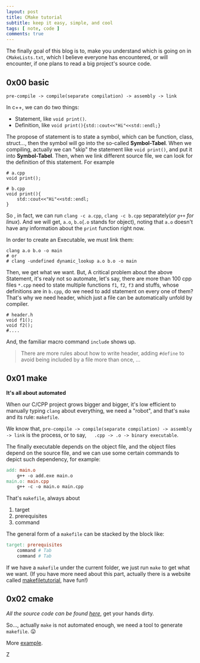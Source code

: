 ```yaml
---
layout: post
title: CMake tutorial
subtitle: keep it easy, simple, and cool
tags: [ note, code ]
comments: true
---
```


The finally goal of this blog is to, make you understand which is going on in `CMakeLists.txt`, which I believe everyone has encountered, or will encounter, if one plans to read a big project's source code.

## 0x00 basic

```
pre-compile -> compile(separate compilation) -> assembly -> link
```

In c++, we can do two things:

* Statement, like `void print()`. 
* Definition, like `void print(){std::cout<<"Hi"<<std::endl;}`

The propose of statement is to state a symbol, which can be function, class, struct…, then the symbol will go into the so-called **Symbol-Tabel**. When we compiling, actually we can "skip" the statement like `void print()`, and put it into **Symbol-Tabel**. Then, when we link different source file, we can look for the definition of this statement. For example

```
# a.cpp
void print();

# b.cpp
void print(){
	std::cout<<"Hi"<<std::endl;
}
```

So , in fact, we can run `clang -c a.cpp`, `clang -c b.cpp`  separately(*or `g++` for linux*). And we will get, `a.o`, `b.o`(`.o` stands for object), noting that `a.o` doesn't have any information about the `print` function right now.

In order to create an Executable, we must link them:

```shell
clang a.o b.o -o main
# or
# clang -undefined dynamic_lookup a.o b.o -o main
```

Then, we get what we want. But, A critical problem about the above Statement, it's realy not so automate, let's say, there are more than 100 cpp files `*.cpp` need to state multiple functions `f1`, `f2`, `f3` and stuffs, whose definitions are in `b.cpp`, do we need to add statement on every one of them? That's why we need header,  which just a file can be automatically unfold by compiler.

```
# header.h
void f1();
void f2();
#....
```

And, the familiar macro command `include` shows up. 

>  There are more rules about how to write header, adding `#define` to avoid being included by a file more than once, ...

## 0x01 make

**It's all about automated**

When our C/CPP project grows bigger and bigger, it's low efficient to manually typing `clang` about everything, we need a "robot", and that's `make` and its rule: `makefile`. 

We know that, `pre-compile -> compile(separate compilation) -> assembly -> link` is the process, or to say,`   .cpp -> .o -> binary executable`.    

The finally executable depends on the object file, and the object files depend on the source file, and we can use some certain commands to depict such dependency, for example:

```makefile
add: main.o
    g++ -o add.exe main.o
main.o: main.cpp
    g++ -c -o main.o main.cpp
```

That's `makefile`, always about

1. target
2. prerequisites
3. command

The general form of a `makefile` can be stacked by the block like:

```makefile
target: prerequisites
	command # Tab
	command # Tab
```

If we have a `makefile` under the current folder, we just run `make` to get what we want. (If you have more need about this part, actually there is a website called [makefiletutorial](https://makefiletutorial.com), have fun!)

## 0x02 cmake

*All the source code can be found [here](https://github.com/ttroy50/cmake-examples)*, get your hands dirty.

So…, actually `make` is not automated enough, we need a tool to generate `makefile`. 😛

More [example](http://derekmolloy.ie/hello-world-introductions-to-cmake/).























Z